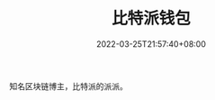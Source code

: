 ﻿---
weight: 
title: "比特派钱包"
description: "知名区块链博主，比特派的派派"
date: 2022-03-25T21:57:40+08:00
lastmod: 2022-03-25T16:45:40+08:00
draft: false
authors: ["Metabd"]
featuredImage: "bitepaiqianbao.jpg"
link: ""
tags: ["微博","比特派钱包"]
categories: ["navigation"]
navigation: ["微博"]
lightgallery: true
toc: true
pinned: false
recommend: false
recommend1: false
---
知名区块链博主，比特派的派派。
